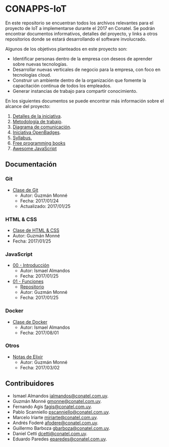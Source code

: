 CONAPPS-IoT
===

En este repositorio se encuentran todos los archivos relevantes para el proyecto
de IoT a implementarse durante el 2017 en Conatel. Se podrán encontrar
documentos informativos, detalles del proyecto, y links a otros repositorios
donde se estará desarrollando el software involucrado.

Algunos de los objetivos planteados en este proyecto son:

- Identificar personas dentro de la empresa con deseos de aprender sobre
  nuevas tecnologías.
- Desarrollar nuevas verticales de negocio para la empresa, con foco en tecnologías cloud.
- Construir un ambiente dentro de la organización que fomente la capacitación continua de todos los empleados.
- Generar instancias de trabajo para compartir conocimiento.

En los siguientes documentos se puede encontrar más información sobre el alcance del proyecto:

1. [Detalles de la iniciativa](https://github.com/conapps/conapps-iot/blob/master/Detalles_de_la_iniciativa.md).
2. [Metodología de trabajo]( https://github.com/conapps/conapps-iot/blob/master/Definicion_del_proyecto.md ).
3. [Diagrama de comunicación](./images/organigrama.jpg).
4. [Iniciativa OpenBadges](https://openbadges.org/).
5. [Syllabus.](https://github.com/conapps/conapps-iot/blob/master/Syllabus.md)
6. [Free programming books](https://github.com/EbookFoundation/free-programming-books/blob/master/free-programming-books.md)
7. [Awesome JavaScript](https://github.com/sorrycc/awesome-javascript)

Documentación
---

### Git

- [Clase de Git](https://github.com/conapps/conapps-iot/blob/master/20170124%20-%20Git.md)
  - Autor: Guzmán Monné
  - Fecha: 2017/01/24
  - Actualizado: 2017/01/25

### HTML & CSS

- [Clase de HTML & CSS](https://github.com/conapps/conapps-iot/blob/master/20170125%20-%20Javascript.md)
- Autor: Guzmán Monné
- Fecha: 2017/01/25


### JavaScript

- [00 - Introducción](https://github.com/conapps/conapps-iot/blob/master/Desarrollo/ClaseDeJavascript/20170125%20-%20Javascript.md)
  - Autor: Ismael Almandos
  - Fecha: 2017/01/25
- [01 - Funciones](https://github.com/guzmonne/javascript-class/blob/master/Clases/01_Funciones.md)
  - [Repositorio](https://github.com/guzmonne/javascript-class)
  - Autor: Guzmán Monné
  - Fecha: 2017/01/25

### Docker
- [Clase de Docker](https://github.com/conapps/conapps-iot/blob/master/Desarrollo/claseDeDocker/20170801-Docker.md)
  - Autor: Ismael Almandos
  - Fecha: 2017/08/01

### Otros

- [Notas de Elixir](https://github.com/conapps/conapps-iot/blob/master/20170302%20-%20Notas%20de%20Elixir.md)
  - Autor: Guzmán Monné
  - Fecha: 2017/03/02

Contribuidores
---

- Ismael Almandos [ialmandos@conatel.com.uy](mailto://ialmandos@conatel.com.uy).
- Guzmán Monné [gmonne@conatel.com.uy](mailto://gmonne@conatel.com.uy).
- Fernando Agis [fagis@conatel.com.uy](mailto://fagis@conatel.com.uy).
- Pablo Scanniello [pscanniello@conatel.com.uy](mailto://pscanniello@conatel.com.uy).
- Marcelo Iriarte [miriarte@conatel.com.uy](mailto://miriarte@conatel.com.uy).
- Andrés Foderé [afodere@conatel.com.uy](mailto://afodere@conatel.com.uy).
- Guillermo Barboza [gbarboza@conatel.com.uy](mailto://gbarboza@conatel.com.uy).
- Daniel Cetti [dcetti@conatel.com.uy](mailto://dcetti@conatel.com.uy).
- Eduardo Paredes [eparedes@conatel.com.uy](mailto://eparedes@conatel.com.uy).
